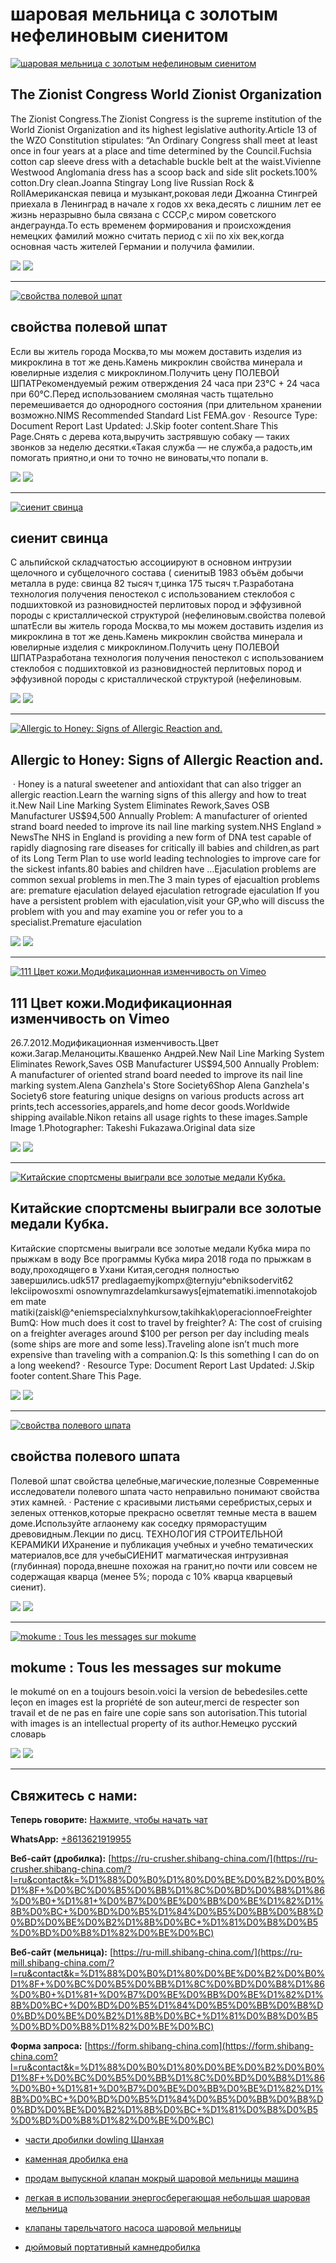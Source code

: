 # шаровая мельница с золотым нефелиновым сиенитом

<a href="https://swt.shibang-china.com/?l=ru&img&k=%D1%88%D0%B0%D1%80%D0%BE%D0%B2%D0%B0%D1%8F+%D0%BC%D0%B5%D0%BB%D1%8C%D0%BD%D0%B8%D1%86%D0%B0+%D1%81+%D0%B7%D0%BE%D0%BB%D0%BE%D1%82%D1%8B%D0%BC+%D0%BD%D0%B5%D1%84%D0%B5%D0%BB%D0%B8%D0%BD%D0%BE%D0%B2%D1%8B%D0%BC+%D1%81%D0%B8%D0%B5%D0%BD%D0%B8%D1%82%D0%BE%D0%BC" target="_blank">![шаровая мельница с золотым нефелиновым сиенитом](http://static.shibang-china.com/all-800x300/127.jpg)</a>

## The Zionist Congress World Zionist Organization
The Zionist Congress.The Zionist Congress is the supreme institution of the World Zionist Organization and its highest legislative authority.Article 13 of the WZO Constitution stipulates: “An Ordinary Congress shall meet at least once in four years at a place and time determined by the Council.Fuchsia cotton cap sleeve dress with a detachable buckle belt at the waist.Vivienne Westwood Anglomania dress has a scoop back and side slit pockets.100% cotton.Dry clean.Joanna Stingray Long live Russian Rock &amp; RollАмериканская певица и музыкант,роковая леди Джоанна Стингрей приехала в Ленинград в начале х годов xx века,десять с лишним лет ее жизнь неразрывно была связана с СССР,с миром советского андеграунда.То есть временем формирования и происхождения немецких фамилий можно считать период с xii по xix век,когда основная часть жителей Германии и получила фамилии.


<a href="https://whatsapp.shibangsoft.com/WhatsApp.php" target="_blank" title="WhatsApp">![](http://static.shibang-china.com/icon/whatsapp.png)</a> <a href="https://swt.shibang-china.com/?l=ru&icon&k=%D1%88%D0%B0%D1%80%D0%BE%D0%B2%D0%B0%D1%8F+%D0%BC%D0%B5%D0%BB%D1%8C%D0%BD%D0%B8%D1%86%D0%B0+%D1%81+%D0%B7%D0%BE%D0%BB%D0%BE%D1%82%D1%8B%D0%BC+%D0%BD%D0%B5%D1%84%D0%B5%D0%BB%D0%B8%D0%BD%D0%BE%D0%B2%D1%8B%D0%BC+%D1%81%D0%B8%D0%B5%D0%BD%D0%B8%D1%82%D0%BE%D0%BC" target="_blank">![](http://static.shibang-china.com/icon/chat-ru.png)</a>

---

<a href="https://swt.shibang-china.com/?l=ru&img&k=%D1%88%D0%B0%D1%80%D0%BE%D0%B2%D0%B0%D1%8F+%D0%BC%D0%B5%D0%BB%D1%8C%D0%BD%D0%B8%D1%86%D0%B0+%D1%81+%D0%B7%D0%BE%D0%BB%D0%BE%D1%82%D1%8B%D0%BC+%D0%BD%D0%B5%D1%84%D0%B5%D0%BB%D0%B8%D0%BD%D0%BE%D0%B2%D1%8B%D0%BC+%D1%81%D0%B8%D0%B5%D0%BD%D0%B8%D1%82%D0%BE%D0%BC" target="_blank">![свойства полевой шпат](http://static.shibang-china.com/all-800x300/1473.jpg)</a>

## свойства полевой шпат
Если вы житель города Москва,то мы можем доставить изделия из микроклина в тот же день.Камень микроклин свойства минерала и ювелирные изделия с микроклином.Получить цену ПОЛЕВОЙ ШПАТРекомендуемый режим отверждения 24 часа при 23&#176;С + 24 часа при 60&#176;С.Перед использованием смоляная часть тщательно перемешивается до однородного состояния (при длительном хранении возможно.NIMS Recommended Standard List FEMA.gov&nbsp;&#0183;&#32;Resource Type: Document Report Last Updated: J.Skip footer content.Share This Page.Снять с дерева кота,выручить застрявшую собаку — таких звонков за неделю десятки.&#171;Такая служба — не служба,а радость,им помогать приятно,и они то точно не виноваты,что попали в.


<a href="https://whatsapp.shibangsoft.com/WhatsApp.php" target="_blank" title="WhatsApp">![](http://static.shibang-china.com/icon/whatsapp.png)</a> <a href="https://swt.shibang-china.com/?l=ru&icon&k=%D1%88%D0%B0%D1%80%D0%BE%D0%B2%D0%B0%D1%8F+%D0%BC%D0%B5%D0%BB%D1%8C%D0%BD%D0%B8%D1%86%D0%B0+%D1%81+%D0%B7%D0%BE%D0%BB%D0%BE%D1%82%D1%8B%D0%BC+%D0%BD%D0%B5%D1%84%D0%B5%D0%BB%D0%B8%D0%BD%D0%BE%D0%B2%D1%8B%D0%BC+%D1%81%D0%B8%D0%B5%D0%BD%D0%B8%D1%82%D0%BE%D0%BC" target="_blank">![](http://static.shibang-china.com/icon/chat-ru.png)</a>

---

<a href="https://swt.shibang-china.com/?l=ru&img&k=%D1%88%D0%B0%D1%80%D0%BE%D0%B2%D0%B0%D1%8F+%D0%BC%D0%B5%D0%BB%D1%8C%D0%BD%D0%B8%D1%86%D0%B0+%D1%81+%D0%B7%D0%BE%D0%BB%D0%BE%D1%82%D1%8B%D0%BC+%D0%BD%D0%B5%D1%84%D0%B5%D0%BB%D0%B8%D0%BD%D0%BE%D0%B2%D1%8B%D0%BC+%D1%81%D0%B8%D0%B5%D0%BD%D0%B8%D1%82%D0%BE%D0%BC" target="_blank">![сиенит свинца](http://static.shibang-china.com/all-800x300/796.jpg)</a>

## сиенит свинца
С альпийской складчатостью ассоциируют в основном интрузии щелочного и субщелочного состава ( сиенитыВ 1983 объём добычи металла в руде: свинца 82 тысяч т,цинка 175 тысяч т.Разработана технология получения пеностекол с использованием стеклобоя с подшихтовкой из разновидностей перлитовых пород и эффузивной породы с кристаллической структурой (нефелиновым.свойства полевой шпатЕсли вы житель города Москва,то мы можем доставить изделия из микроклина в тот же день.Камень микроклин свойства минерала и ювелирные изделия с микроклином.Получить цену ПОЛЕВОЙ ШПАТРазработана технология получения пеностекол с использованием стеклобоя с подшихтовкой из разновидностей перлитовых пород и эффузивной породы с кристаллической структурой (нефелиновым.


<a href="https://whatsapp.shibangsoft.com/WhatsApp.php" target="_blank" title="WhatsApp">![](http://static.shibang-china.com/icon/whatsapp.png)</a> <a href="https://swt.shibang-china.com/?l=ru&icon&k=%D1%88%D0%B0%D1%80%D0%BE%D0%B2%D0%B0%D1%8F+%D0%BC%D0%B5%D0%BB%D1%8C%D0%BD%D0%B8%D1%86%D0%B0+%D1%81+%D0%B7%D0%BE%D0%BB%D0%BE%D1%82%D1%8B%D0%BC+%D0%BD%D0%B5%D1%84%D0%B5%D0%BB%D0%B8%D0%BD%D0%BE%D0%B2%D1%8B%D0%BC+%D1%81%D0%B8%D0%B5%D0%BD%D0%B8%D1%82%D0%BE%D0%BC" target="_blank">![](http://static.shibang-china.com/icon/chat-ru.png)</a>

---

<a href="https://swt.shibang-china.com/?l=ru&img&k=%D1%88%D0%B0%D1%80%D0%BE%D0%B2%D0%B0%D1%8F+%D0%BC%D0%B5%D0%BB%D1%8C%D0%BD%D0%B8%D1%86%D0%B0+%D1%81+%D0%B7%D0%BE%D0%BB%D0%BE%D1%82%D1%8B%D0%BC+%D0%BD%D0%B5%D1%84%D0%B5%D0%BB%D0%B8%D0%BD%D0%BE%D0%B2%D1%8B%D0%BC+%D1%81%D0%B8%D0%B5%D0%BD%D0%B8%D1%82%D0%BE%D0%BC" target="_blank">![Allergic to Honey: Signs of Allergic Reaction and.](http://static.shibang-china.com/all-800x300/95.jpg)</a>

## Allergic to Honey: Signs of Allergic Reaction and.
&nbsp;&#0183;&#32;Honey is a natural sweetener and antioxidant that can also trigger an allergic reaction.Learn the warning signs of this allergy and how to treat it.New Nail Line Marking System Eliminates Rework,Saves OSB Manufacturer US$94,500 Annually Problem: A manufacturer of oriented strand board needed to improve its nail line marking system.NHS England &#187; NewsThe NHS in England is providing a new form of DNA test capable of rapidly diagnosing rare diseases for critically ill babies and children,as part of its Long Term Plan to use world leading technologies to improve care for the sickest infants.80 babies and children have …Ejaculation problems are common sexual problems in men.The 3 main types of ejacualtion problems are: premature ejaculation delayed ejaculation retrograde ejaculation If you have a persistent problem with ejaculation,visit your GP,who will discuss the problem with you and may examine you or refer you to a specialist.Premature ejaculation


<a href="https://whatsapp.shibangsoft.com/WhatsApp.php" target="_blank" title="WhatsApp">![](http://static.shibang-china.com/icon/whatsapp.png)</a> <a href="https://swt.shibang-china.com/?l=ru&icon&k=%D1%88%D0%B0%D1%80%D0%BE%D0%B2%D0%B0%D1%8F+%D0%BC%D0%B5%D0%BB%D1%8C%D0%BD%D0%B8%D1%86%D0%B0+%D1%81+%D0%B7%D0%BE%D0%BB%D0%BE%D1%82%D1%8B%D0%BC+%D0%BD%D0%B5%D1%84%D0%B5%D0%BB%D0%B8%D0%BD%D0%BE%D0%B2%D1%8B%D0%BC+%D1%81%D0%B8%D0%B5%D0%BD%D0%B8%D1%82%D0%BE%D0%BC" target="_blank">![](http://static.shibang-china.com/icon/chat-ru.png)</a>

---

<a href="https://swt.shibang-china.com/?l=ru&img&k=%D1%88%D0%B0%D1%80%D0%BE%D0%B2%D0%B0%D1%8F+%D0%BC%D0%B5%D0%BB%D1%8C%D0%BD%D0%B8%D1%86%D0%B0+%D1%81+%D0%B7%D0%BE%D0%BB%D0%BE%D1%82%D1%8B%D0%BC+%D0%BD%D0%B5%D1%84%D0%B5%D0%BB%D0%B8%D0%BD%D0%BE%D0%B2%D1%8B%D0%BC+%D1%81%D0%B8%D0%B5%D0%BD%D0%B8%D1%82%D0%BE%D0%BC" target="_blank">![111 Цвет кожи.Модификационная изменчивость on Vimeo](http://static.shibang-china.com/all-800x300/1021.jpg)</a>

## 111 Цвет кожи.Модификационная изменчивость on Vimeo
26.7.2012.Модификационная изменчивость.Цвет кожи.Загар.Меланоциты.Квашенко Андрей.New Nail Line Marking System Eliminates Rework,Saves OSB Manufacturer US$94,500 Annually Problem: A manufacturer of oriented strand board needed to improve its nail line marking system.Alena Ganzhela's Store Society6Shop Alena Ganzhela's Society6 store featuring unique designs on various products across art prints,tech accessories,apparels,and home decor goods.Worldwide shipping available.Nikon retains all usage rights to these images.Sample Image 1.Photographer: Takeshi Fukazawa.Original data size


<a href="https://whatsapp.shibangsoft.com/WhatsApp.php" target="_blank" title="WhatsApp">![](http://static.shibang-china.com/icon/whatsapp.png)</a> <a href="https://swt.shibang-china.com/?l=ru&icon&k=%D1%88%D0%B0%D1%80%D0%BE%D0%B2%D0%B0%D1%8F+%D0%BC%D0%B5%D0%BB%D1%8C%D0%BD%D0%B8%D1%86%D0%B0+%D1%81+%D0%B7%D0%BE%D0%BB%D0%BE%D1%82%D1%8B%D0%BC+%D0%BD%D0%B5%D1%84%D0%B5%D0%BB%D0%B8%D0%BD%D0%BE%D0%B2%D1%8B%D0%BC+%D1%81%D0%B8%D0%B5%D0%BD%D0%B8%D1%82%D0%BE%D0%BC" target="_blank">![](http://static.shibang-china.com/icon/chat-ru.png)</a>

---

<a href="https://swt.shibang-china.com/?l=ru&img&k=%D1%88%D0%B0%D1%80%D0%BE%D0%B2%D0%B0%D1%8F+%D0%BC%D0%B5%D0%BB%D1%8C%D0%BD%D0%B8%D1%86%D0%B0+%D1%81+%D0%B7%D0%BE%D0%BB%D0%BE%D1%82%D1%8B%D0%BC+%D0%BD%D0%B5%D1%84%D0%B5%D0%BB%D0%B8%D0%BD%D0%BE%D0%B2%D1%8B%D0%BC+%D1%81%D0%B8%D0%B5%D0%BD%D0%B8%D1%82%D0%BE%D0%BC" target="_blank">![Китайские спортсмены выиграли все золотые медали Кубка.](http://static.shibang-china.com/all-800x300/442.jpg)</a>

## Китайские спортсмены выиграли все золотые медали Кубка.
Китайские спортсмены выиграли все золотые медали Кубка мира по прыжкам в воду Все программы Кубка мира 2018 года по прыжкам в воду,проходящего в Ухани Китая,сегодня полностью завершились.udk517 predlagaemyjkompx@ternyju^ebniksodervit62 lekciipowosxmi osnownymrazdelamkursawys[ejmatematiki.imennotakojob em mate matiki(zaiskl@^eniemspecialxnyhkursow,takihkak\operacionnoeFreighter BumQ: How much does it cost to travel by freighter? A: The cost of cruising on a freighter averages around $100 per person per day including meals (some ships are more and some less).Traveling alone isn’t much more expensive than traveling with a companion.Q: Is this something I can do on a long weekend?&nbsp;&#0183;&#32;Resource Type: Document Report Last Updated: J.Skip footer content.Share This Page.


<a href="https://whatsapp.shibangsoft.com/WhatsApp.php" target="_blank" title="WhatsApp">![](http://static.shibang-china.com/icon/whatsapp.png)</a> <a href="https://swt.shibang-china.com/?l=ru&icon&k=%D1%88%D0%B0%D1%80%D0%BE%D0%B2%D0%B0%D1%8F+%D0%BC%D0%B5%D0%BB%D1%8C%D0%BD%D0%B8%D1%86%D0%B0+%D1%81+%D0%B7%D0%BE%D0%BB%D0%BE%D1%82%D1%8B%D0%BC+%D0%BD%D0%B5%D1%84%D0%B5%D0%BB%D0%B8%D0%BD%D0%BE%D0%B2%D1%8B%D0%BC+%D1%81%D0%B8%D0%B5%D0%BD%D0%B8%D1%82%D0%BE%D0%BC" target="_blank">![](http://static.shibang-china.com/icon/chat-ru.png)</a>

---

<a href="https://swt.shibang-china.com/?l=ru&img&k=%D1%88%D0%B0%D1%80%D0%BE%D0%B2%D0%B0%D1%8F+%D0%BC%D0%B5%D0%BB%D1%8C%D0%BD%D0%B8%D1%86%D0%B0+%D1%81+%D0%B7%D0%BE%D0%BB%D0%BE%D1%82%D1%8B%D0%BC+%D0%BD%D0%B5%D1%84%D0%B5%D0%BB%D0%B8%D0%BD%D0%BE%D0%B2%D1%8B%D0%BC+%D1%81%D0%B8%D0%B5%D0%BD%D0%B8%D1%82%D0%BE%D0%BC" target="_blank">![свойства полевого шпата](http://static.shibang-china.com/all-800x300/107.jpg)</a>

## свойства полевого шпата
Полевой шпат свойства целебные,магические,полезные Современные исследователи полевого шпата часто неправильно понимают свойства этих камней.&nbsp;&#0183;&#32;Растение с красивыми листьями серебристых,серых и зеленых оттенков,которые прекрасно осветлят темные места в вашем доме.Используйте аглаонему как соседку пряморастущим древовидным.Лекции по дисц. ТЕХНОЛОГИЯ СТРОИТЕЛЬНОЙ КЕРАМИКИ ИХранение и публикация учебных и учебно тематических материалов,все для учебыСИЕНИТ магматическая интрузивная (глубинная) порода,внешне похожая на гранит,но почти или совсем не содержащая кварца (менее 5%; порода с 10% кварца кварцевый сиенит).


<a href="https://whatsapp.shibangsoft.com/WhatsApp.php" target="_blank" title="WhatsApp">![](http://static.shibang-china.com/icon/whatsapp.png)</a> <a href="https://swt.shibang-china.com/?l=ru&icon&k=%D1%88%D0%B0%D1%80%D0%BE%D0%B2%D0%B0%D1%8F+%D0%BC%D0%B5%D0%BB%D1%8C%D0%BD%D0%B8%D1%86%D0%B0+%D1%81+%D0%B7%D0%BE%D0%BB%D0%BE%D1%82%D1%8B%D0%BC+%D0%BD%D0%B5%D1%84%D0%B5%D0%BB%D0%B8%D0%BD%D0%BE%D0%B2%D1%8B%D0%BC+%D1%81%D0%B8%D0%B5%D0%BD%D0%B8%D1%82%D0%BE%D0%BC" target="_blank">![](http://static.shibang-china.com/icon/chat-ru.png)</a>

---

<a href="https://swt.shibang-china.com/?l=ru&img&k=%D1%88%D0%B0%D1%80%D0%BE%D0%B2%D0%B0%D1%8F+%D0%BC%D0%B5%D0%BB%D1%8C%D0%BD%D0%B8%D1%86%D0%B0+%D1%81+%D0%B7%D0%BE%D0%BB%D0%BE%D1%82%D1%8B%D0%BC+%D0%BD%D0%B5%D1%84%D0%B5%D0%BB%D0%B8%D0%BD%D0%BE%D0%B2%D1%8B%D0%BC+%D1%81%D0%B8%D0%B5%D0%BD%D0%B8%D1%82%D0%BE%D0%BC" target="_blank">![mokume : Tous les messages sur mokume](http://static.shibang-china.com/all-800x300/1116.jpg)</a>

## mokume : Tous les messages sur mokume
le mokum&#233; on en a toujours besoin.voici la version de bebedesiles.cette le&#231;on en images est la propri&#233;t&#233; de son auteur,merci de respecter son travail et de ne pas en faire une copie sans son autorisation.This tutorial with images is an intellectual property of its author.Немецко русский словарь

<a href="https://whatsapp.shibangsoft.com/WhatsApp.php" target="_blank" title="WhatsApp">![](http://static.shibang-china.com/icon/whatsapp.png)</a> <a href="https://swt.shibang-china.com/?l=ru&icon&k=%D1%88%D0%B0%D1%80%D0%BE%D0%B2%D0%B0%D1%8F+%D0%BC%D0%B5%D0%BB%D1%8C%D0%BD%D0%B8%D1%86%D0%B0+%D1%81+%D0%B7%D0%BE%D0%BB%D0%BE%D1%82%D1%8B%D0%BC+%D0%BD%D0%B5%D1%84%D0%B5%D0%BB%D0%B8%D0%BD%D0%BE%D0%B2%D1%8B%D0%BC+%D1%81%D0%B8%D0%B5%D0%BD%D0%B8%D1%82%D0%BE%D0%BC" target="_blank">![](http://static.shibang-china.com/icon/chat-ru.png)</a>

---
## Свяжитесь с нами:

**Теперь говорите:** [Нажмите, чтобы начать чат](https://swt.shibang-china.com?l=ru&contact&k=%D1%88%D0%B0%D1%80%D0%BE%D0%B2%D0%B0%D1%8F+%D0%BC%D0%B5%D0%BB%D1%8C%D0%BD%D0%B8%D1%86%D0%B0+%D1%81+%D0%B7%D0%BE%D0%BB%D0%BE%D1%82%D1%8B%D0%BC+%D0%BD%D0%B5%D1%84%D0%B5%D0%BB%D0%B8%D0%BD%D0%BE%D0%B2%D1%8B%D0%BC+%D1%81%D0%B8%D0%B5%D0%BD%D0%B8%D1%82%D0%BE%D0%BC)

**WhatsApp:**  [+8613621919955](https://whatsapp.shibangsoft.com/WhatsApp.php)

**Веб-сайт (дробилка):** [https://ru-crusher.shibang-china.com/](https://ru-crusher.shibang-china.com/?l=ru&contact&k=%D1%88%D0%B0%D1%80%D0%BE%D0%B2%D0%B0%D1%8F+%D0%BC%D0%B5%D0%BB%D1%8C%D0%BD%D0%B8%D1%86%D0%B0+%D1%81+%D0%B7%D0%BE%D0%BB%D0%BE%D1%82%D1%8B%D0%BC+%D0%BD%D0%B5%D1%84%D0%B5%D0%BB%D0%B8%D0%BD%D0%BE%D0%B2%D1%8B%D0%BC+%D1%81%D0%B8%D0%B5%D0%BD%D0%B8%D1%82%D0%BE%D0%BC)

**Веб-сайт (мельница):** [https://ru-mill.shibang-china.com/](https://ru-mill.shibang-china.com/?l=ru&contact&k=%D1%88%D0%B0%D1%80%D0%BE%D0%B2%D0%B0%D1%8F+%D0%BC%D0%B5%D0%BB%D1%8C%D0%BD%D0%B8%D1%86%D0%B0+%D1%81+%D0%B7%D0%BE%D0%BB%D0%BE%D1%82%D1%8B%D0%BC+%D0%BD%D0%B5%D1%84%D0%B5%D0%BB%D0%B8%D0%BD%D0%BE%D0%B2%D1%8B%D0%BC+%D1%81%D0%B8%D0%B5%D0%BD%D0%B8%D1%82%D0%BE%D0%BC)

**Форма запроса:** [https://form.shibang-china.com](https://form.shibang-china.com?l=ru&contact&k=%D1%88%D0%B0%D1%80%D0%BE%D0%B2%D0%B0%D1%8F+%D0%BC%D0%B5%D0%BB%D1%8C%D0%BD%D0%B8%D1%86%D0%B0+%D1%81+%D0%B7%D0%BE%D0%BB%D0%BE%D1%82%D1%8B%D0%BC+%D0%BD%D0%B5%D1%84%D0%B5%D0%BB%D0%B8%D0%BD%D0%BE%D0%B2%D1%8B%D0%BC+%D1%81%D0%B8%D0%B5%D0%BD%D0%B8%D1%82%D0%BE%D0%BC)

* [части дробилки dowling Шанхая](../124/%D1%87%D0%B0%D1%81%D1%82%D0%B8%20%D0%B4%D1%80%D0%BE%D0%B1%D0%B8%D0%BB%D0%BA%D0%B8%20dowling%20%D0%A8%D0%B0%D0%BD%D1%85%D0%B0%D1%8F.md)

* [каменная дробилка ена](../122/%D0%BA%D0%B0%D0%BC%D0%B5%D0%BD%D0%BD%D0%B0%D1%8F%20%D0%B4%D1%80%D0%BE%D0%B1%D0%B8%D0%BB%D0%BA%D0%B0%20%D0%B5%D0%BD%D0%B0.md)

* [продам выпускной клапан мокрый шаровой мельницы машина](../121/%D0%BF%D1%80%D0%BE%D0%B4%D0%B0%D0%BC%20%D0%B2%D1%8B%D0%BF%D1%83%D1%81%D0%BA%D0%BD%D0%BE%D0%B9%20%D0%BA%D0%BB%D0%B0%D0%BF%D0%B0%D0%BD%20%D0%BC%D0%BE%D0%BA%D1%80%D1%8B%D0%B9%20%D1%88%D0%B0%D1%80%D0%BE%D0%B2%D0%BE%D0%B9%20%D0%BC%D0%B5%D0%BB%D1%8C%D0%BD%D0%B8%D1%86%D1%8B%20%D0%BC%D0%B0%D1%88%D0%B8%D0%BD%D0%B0.md)

* [легкая в использовании энергосберегающая небольшая шаровая мельница](../124/%D0%BB%D0%B5%D0%B3%D0%BA%D0%B0%D1%8F%20%D0%B2%20%D0%B8%D1%81%D0%BF%D0%BE%D0%BB%D1%8C%D0%B7%D0%BE%D0%B2%D0%B0%D0%BD%D0%B8%D0%B8%20%D1%8D%D0%BD%D0%B5%D1%80%D0%B3%D0%BE%D1%81%D0%B1%D0%B5%D1%80%D0%B5%D0%B3%D0%B0%D1%8E%D1%89%D0%B0%D1%8F%20%D0%BD%D0%B5%D0%B1%D0%BE%D0%BB%D1%8C%D1%88%D0%B0%D1%8F%20%D1%88%D0%B0%D1%80%D0%BE%D0%B2%D0%B0%D1%8F%20%D0%BC%D0%B5%D0%BB%D1%8C%D0%BD%D0%B8%D1%86%D0%B0.md)

* [клапаны тарельчатого насоса шаровой мельницы](../125/%D0%BA%D0%BB%D0%B0%D0%BF%D0%B0%D0%BD%D1%8B%20%D1%82%D0%B0%D1%80%D0%B5%D0%BB%D1%8C%D1%87%D0%B0%D1%82%D0%BE%D0%B3%D0%BE%20%D0%BD%D0%B0%D1%81%D0%BE%D1%81%D0%B0%20%D1%88%D0%B0%D1%80%D0%BE%D0%B2%D0%BE%D0%B9%20%D0%BC%D0%B5%D0%BB%D1%8C%D0%BD%D0%B8%D1%86%D1%8B.md)

* [дюймовый портативный камнедробилка](../121/%D0%B4%D1%8E%D0%B9%D0%BC%D0%BE%D0%B2%D1%8B%D0%B9%20%D0%BF%D0%BE%D1%80%D1%82%D0%B0%D1%82%D0%B8%D0%B2%D0%BD%D1%8B%D0%B9%20%D0%BA%D0%B0%D0%BC%D0%BD%D0%B5%D0%B4%D1%80%D0%BE%D0%B1%D0%B8%D0%BB%D0%BA%D0%B0.md)